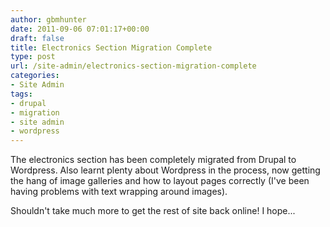 ```yaml
---
author: gbmhunter
date: 2011-09-06 07:01:17+00:00
draft: false
title: Electronics Section Migration Complete
type: post
url: /site-admin/electronics-section-migration-complete
categories:
- Site Admin
tags:
- drupal
- migration
- site admin
- wordpress
---
```


The electronics section has been completely migrated from Drupal to Wordpress. Also learnt plenty about Wordpress in the process, now getting the hang of image galleries and how to layout pages correctly (I've been having problems with text wrapping around images).

Shouldn't take much more to get the rest of site back online! I hope...
